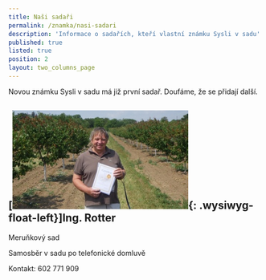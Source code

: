 ```yaml
---
title: Naši sadaři
permalink: /znamka/nasi-sadari
description: 'Informace o sadařích, kteří vlastní známku Sysli v sadu'
published: true
listed: true
position: 2
layout: two_columns_page
---
```

Novou známku Sysli v sadu má již první sadař. Doufáme, že se přidají další.

## [![](/media/rimg0370_310.jpg){: .wysiwyg-float-left}]Ing. Rotter

Meruňkový sad

Samosběr v sadu po telefonické domluvě

Kontakt: 602 771 909

<div class="clearfix"></div>
